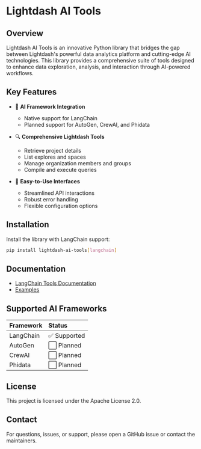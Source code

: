 # Lightdash AI Tools

## Overview

Lightdash AI Tools is an innovative Python library that bridges the gap between Lightdash's powerful data analytics platform and cutting-edge AI technologies. This library provides a comprehensive suite of tools designed to enhance data exploration, analysis, and interaction through AI-powered workflows.

## Key Features

- 🤖 **AI Framework Integration**

  - Native support for LangChain
  - Planned support for AutoGen, CrewAI, and Phidata

- 🔍 **Comprehensive Lightdash Tools**

  - Retrieve project details
  - List explores and spaces
  - Manage organization members and groups
  - Compile and execute queries

- 🚀 **Easy-to-Use Interfaces**
  - Streamlined API interactions
  - Robust error handling
  - Flexible configuration options

## Installation

Install the library with LangChain support:

```bash
pip install lightdash-ai-tools[langchain]
```

## Documentation

- [LangChain Tools Documentation](docs/langchain.md)
- [Examples](examples/)

## Supported AI Frameworks

| Framework | Status       |
| :-------- | :----------- |
| LangChain | ✅ Supported |
| AutoGen   | ⬜ Planned   |
| CrewAI    | ⬜ Planned   |
| Phidata   | ⬜ Planned   |

## License

This project is licensed under the Apache License 2.0.

## Contact

For questions, issues, or support, please open a GitHub issue or contact the maintainers.
